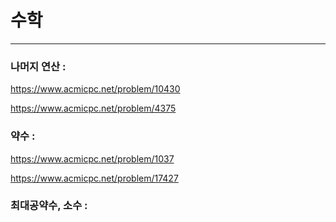 # 수학

-----------------------------------

### 나머지 연산 :
https://www.acmicpc.net/problem/10430

https://www.acmicpc.net/problem/4375


### 약수 : 
https://www.acmicpc.net/problem/1037

https://www.acmicpc.net/problem/17427


### 최대공약수, 소수 : 
